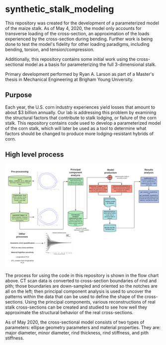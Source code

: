 # synthetic_stalk_modeling
This repository was created for the development of a parameterized model of the maize stalk.
As of May 4, 2020, the model only accounts for transverse loading of the cross-section, an approximation of the loads experienced by the cross-section during bending.
Further work is being done to test the model's fidelity for other loading paradigms, including bending, torsion, and tension/compression.

Additionally, this repository contains some initial work using the cross-sectional model as a basis for parameterizing the full 3-dimensional stalk.

Primary development performed by Ryan A. Larson as part of a Master's thesis in Mechanical Engineering at Brigham Young University.

## Purpose
Each year, the U.S. corn industry experiences yield losses that amount to about $3 billion annually.
Our lab is addressing this problem by examining the structural factors that contribute to stalk lodging, or failure of the corn stalk.
This repository contains code used to develop a parameterized model of the corn stalk, which will later be used as a tool to determine what factors should be changed to produce more lodging-resistant hybrids of corn.

## High level process
[process_flowchart]: https://github.com/byu-crop-biomechanics-lab/synthetic_stalk_modeling/blob/master/High_level_code_process.png "Code process flow chart"

![alt text][process_flowchart]

The process for using the code in this repository is shown in the flow chart above.
CT scan data is converted to cross-section boundaries of rind and pith; those boundaries are down-sampled and oriented so the notches are all on the left; then principal component analysis is used to uncover the patterns within the data that can be used to define the shape of the cross-sections.
Using the principal components, various reconstructions of real stalk cross-sections can be created and studied to see how well they approximate the structural behavior of the real cross-sections.

As of May 2020, the cross-sectional model consists of two types of parameters: ellipse geometry parameters and material properties. They are: major diameter, minor diameter, rind thickness, rind stiffness, and pith stiffness.
